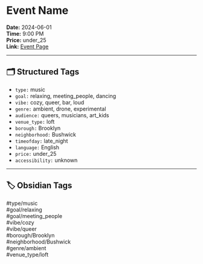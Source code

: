 # Event Name

**Date:** 2024-06-01  
**Time:** 9:00 PM  
**Price:** under_25  
**Link:** [Event Page](https://example.com/floating-rituals)

---

## 🗂️ Structured Tags

- `type:` music
- `goal:` relaxing, meeting_people, dancing
- `vibe:` cozy, queer, bar, loud
- `genre:` ambient, drone, experimental
- `audience:` queers, musicians, art_kids
- `venue_type:` loft
- `borough:` Brooklyn
- `neighborhood:` Bushwick
- `timeofday:` late_night
- `language:` English
- `price:` under_25
- `accessibility:` unknown

---

## 🏷️ Obsidian Tags

#type/music  
#goal/relaxing  
#goal/meeting_people  
#vibe/cozy  
#vibe/queer  
#borough/Brooklyn  
#neighborhood/Bushwick  
#genre/ambient  
#venue_type/loft  
